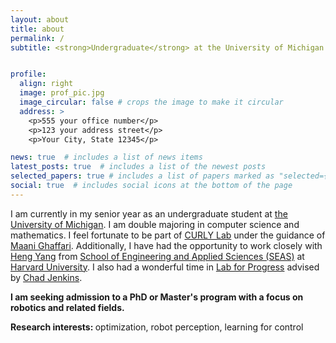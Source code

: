 ```yaml
---
layout: about
title: about
permalink: /
subtitle: <strong>Undergraduate</strong> at the University of Michigan <br>Robotics, Math, Computer Science


profile:
  align: right
  image: prof_pic.jpg
  image_circular: false # crops the image to make it circular
  address: >
    <p>555 your office number</p>
    <p>123 your address street</p>
    <p>Your City, State 12345</p>

news: true  # includes a list of news items
latest_posts: true  # includes a list of the newest posts
selected_papers: true # includes a list of papers marked as "selected={true}"
social: true  # includes social icons at the bottom of the page
---
```


I am currently in my senior year as an undergraduate student at [the University of Michigan](https://umich.edu/). I am double majoring in computer science and mathematics. I feel fortunate to be part of [CURLY Lab](https://curly.engin.umich.edu/) under the guidance of [Maani Ghaffari](https://robotics.umich.edu/profile/maani-ghaffari/). Additionally, I have had the opportunity to work closely with [Heng Yang](https://hankyang.seas.harvard.edu/) from [School of Engineering and Applied Sciences (SEAS)](https://seas.harvard.edu/) at [Harvard University](https://www.harvard.edu/). I also had a wonderful time in [Lab for Progress](https://progress.eecs.umich.edu/) advised by [Chad Jenkins](https://ocj.name/).

<strong>I am seeking admission to a PhD or Master's program with a focus on robotics and related fields.</strong>

<strong>Research interests: </strong> optimization, robot perception, learning for control
